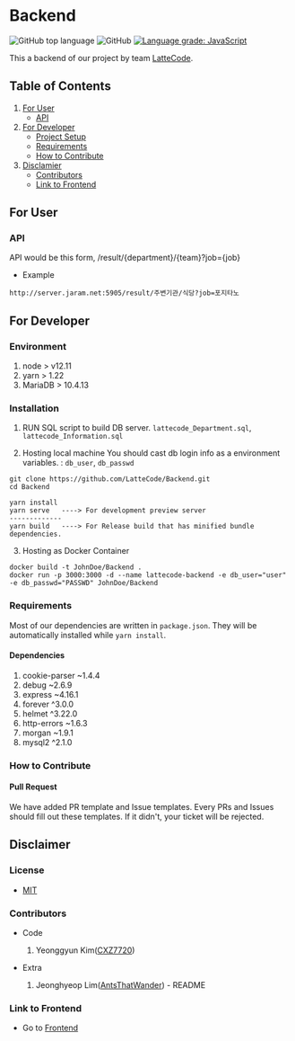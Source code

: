 # Backend
![GitHub top language](https://img.shields.io/github/languages/top/lattecode/backend)
![GitHub](https://img.shields.io/github/license/LatteCode/Backend)
[![Language grade: JavaScript](https://img.shields.io/lgtm/grade/javascript/g/LatteCode/Backend.svg?logo=lgtm&logoWidth=18)](https://lgtm.com/projects/g/LatteCode/Backend/context:javascript)

This a backend of our project by team [LatteCode](https://github.com/LatteCode).


## Table of Contents
1. [For User](#for-user)
    * [API](#api)
2. [For Developer](#for-developer)
    * [Project Setup](#project-setup)
    * [Requirements](#requirements)
    * [How to Contribute](#how-to-contribute)
3. [Disclamier](#disclaimer)
    * [Contributors](#contributors)
    * [Link to Frontend](#link-to-frontend)

## For User

### API
API would be this form, /result/{department}/{team}?job={job}

* Example   
```
http://server.jaram.net:5905/result/주변기관/식당?job=포지타노
```
## For Developer
### Environment
1. node > v12.11
2. yarn > 1.22
3. MariaDB > 10.4.13

### Installation
1. RUN SQL script to build DB server.
`lattecode_Department.sql`, `lattecode_Information.sql`

2.  Hosting local machine
You should cast db login info as a environment variables. : `db_user`, `db_passwd`
```
git clone https://github.com/LatteCode/Backend.git
cd Backend

yarn install
yarn serve   ----> For development preview server
-------------
yarn build   ----> For Release build that has minified bundle dependencies.
```
3. Hosting as Docker Container
```
docker build -t JohnDoe/Backend .
docker run -p 3000:3000 -d --name lattecode-backend -e db_user="user" -e db_passwd="PASSWD" JohnDoe/Backend
```


### Requirements
Most of our dependencies are written in `package.json`.
They will be automatically installed while `yarn install`.

#### Dependencies
1. cookie-parser ~1.4.4
2. debug ~2.6.9
3. express ~4.16.1
4. forever ^3.0.0
5. helmet ^3.22.0
6. http-errors ~1.6.3
7. morgan ~1.9.1
8. mysql2 ^2.1.0

### How to Contribute

#### Pull Request
We have added PR template and Issue templates.
Every PRs and Issues should fill out these templates. If it didn't, your ticket will be rejected.

## Disclaimer

### License
* [MIT](https://github.com/AntsThatWander/Backend/blob/master/LICENSE)

### Contributors
* Code
    1. Yeonggyun Kim([CXZ7720](https://zerogyun.dev))

* Extra
    1. Jeonghyeop Lim([AntsThatWander](https://antsthatwander.github.io/)) - README

### Link to Frontend
* Go to [Frontend](https://github.com/LatteCode/Frontend)


